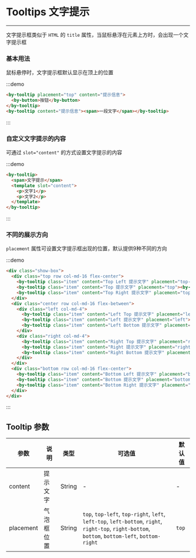 
# Tooltips 文字提示

----

文字提示框类似于 `HTML` 的 `title` 属性，当鼠标悬浮在元素上方时，会出现一个文字提示框

### 基本用法

鼠标悬停时，文字提示框默认显示在顶上的位置

:::demo
```html
<by-tooltip placement="top" content="提示信息">
  <by-button>按钮</by-button>
</by-tooltip>
<by-tooltip content="提示信息"><span>一段文字</span></by-tooltip>
```
:::

### 自定义文字提示的内容

可通过 `slot="content"` 的方式设置文字提示的内容

:::demo
```html
<by-tooltip>
  <span>文字提示</span>
  <template slot="content">
    <p>文字1</p>
    <p>文字2</p>
  </template>
</by-tooltip>
```
:::

### 不同的展示方向

`placement` 属性可设置文字提示框出现的位置，默认提供9种不同的方向

:::demo
```html
<div class="show-box">
  <div class="top row col-md-16 flex-center">
    <by-tooltip class="item" content="Top Left 提示文字" placement="top-left"><by-button>上左</by-button></by-tooltip>
    <by-tooltip class="item" content="Top 提示文字" placement="top"><by-button>上边</by-button></by-tooltip>
    <by-tooltip class="item" content="Top Right 提示文字" placement="top-right"><by-button>上右</by-button></by-tooltip>
  </div>
  <div class="center row col-md-16 flex-between">
    <div class="left col-md-4">
      <by-tooltip class="item" content="Left Top 提示文字" placement="left-top"><by-button>左上</by-button></by-tooltip>
      <by-tooltip class="item" content="Left 提示文字" placement="left"><by-button>左边</by-button></by-tooltip>
      <by-tooltip class="item" content="Left Bottom 提示文字" placement="left-bottom"><by-button>左下</by-button></by-tooltip>
    </div>
    <div class="right col-md-4">
      <by-tooltip class="item" content="Right Top 提示文字" placement="right-top"><by-button>右上</by-button></by-tooltip>
      <by-tooltip class="item" content="Right 提示文字" placement="right"><by-button>右边</by-button></by-tooltip>
      <by-tooltip class="item" content="Right Bottom 提示文字" placement="right-bottom"><by-button>右下</by-button></by-tooltip>
    </div>
  </div>
  <div class="bottom row col-md-16 flex-center">
    <by-tooltip class="item" content="Bottom Left 提示文字" placement="bottom-left"><by-button>下左</by-button></by-tooltip>
    <by-tooltip class="item" content="Bottom 提示文字" placement="bottom"><by-button>下边</by-button></by-tooltip>
    <by-tooltip class="item" content="Bottom Right 提示文字" placement="bottom-right"><by-button>下右</by-button></by-tooltip>
  </div>
</div>
```
:::

## Tooltip 参数

| 参数      | 说明          | 类型      | 可选值                           | 默认值  |
|---------- |-------------- |---------- |--------------------------------  |-------- |
| content | 提示文字 | String | - | - |
| placement | 气泡框位置 | String | `top`, `top-left`, `top-right`, `left`, `left-top`, `left-bottom`, `right`, `right-top`, `right-bottom`, `bottom`, `bottom-left`, `bottom-right` | `top` |

<style lang="scss" scoped>
.by-tooltip {
  & + .by-tooltip {
    margin-left: 16px;
  }
  span {
    font-size: 12px;
  }
  p {
    color: #fff;
    font-size: 12px;
  }
}
.show-box {
  max-width: 600px;

  .by-tooltip + .by-tooltip {
    margin: 0;
  }
}
.top,
.bottom {
  padding: 20px;
  width: 100%;

  .item + .item {
    margin-left: 30px;
  }
}
.center {
  width: 100%;

  .item + .item {
    margin-top: 20px;
  }
}
.left {
  flex-direction: column;
}

.item > span {
  display: inline-block;
  width: 60px;
  height: 32px;
  line-height: 32px;
  background-color: #fff;
  border: 1px solid #ccc;
  border-radius: 4px;
  text-align: center;
  cursor: pointer;
  transition: all .3s;

  &:hover {
    color: #a0c1ff;
    border-color: #a0c1ff;
  }
}
</style>
